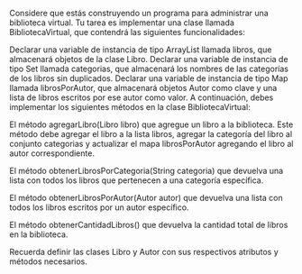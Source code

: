 Considere que estás construyendo un programa para administrar una biblioteca virtual. Tu tarea es implementar una clase llamada BibliotecaVirtual, que contendrá las siguientes funcionalidades:

Declarar una variable de instancia de tipo ArrayList llamada libros, que almacenará objetos de la clase Libro.
Declarar una variable de instancia de tipo Set llamada categorias, que almacenará los nombres de las categorías de los libros sin duplicados.
Declarar una variable de instancia de tipo Map llamada librosPorAutor, que almacenará objetos Autor como clave y una lista de libros escritos por ese autor como valor.
A continuación, debes implementar los siguientes métodos en la clase BibliotecaVirtual:

El método agregarLibro(Libro libro) que agregue un libro a la biblioteca. Este método debe agregar el libro a la lista libros, agregar la categoría del libro al conjunto categorias y actualizar el mapa librosPorAutor agregando el libro al autor correspondiente.

El método obtenerLibrosPorCategoria(String categoria) que devuelva una lista con todos los libros que pertenecen a una categoría específica.

El método obtenerLibrosPorAutor(Autor autor) que devuelva una lista con todos los libros escritos por un autor específico.

El método obtenerCantidadLibros() que devuelva la cantidad total de libros en la biblioteca.

Recuerda definir las clases Libro y Autor con sus respectivos atributos y métodos necesarios.